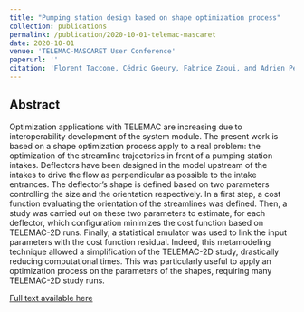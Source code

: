 ```yaml
---
title: "Pumping station design based on shape optimization process"
collection: publications
permalink: /publication/2020-10-01-telemac-mascaret
date: 2020-10-01
venue: 'TELEMAC-MASCARET User Conference'
paperurl: ''
citation: 'Florent Taccone, Cédric Goeury, Fabrice Zaoui, and Adrien Petralia. (2020). &quot;Pumping station design based on shape optimization process.&quot; <i>Proceedings of the 27th TELEMAC-MASCARET User Conference</i>.'
---
```


## Abstract
Optimization applications with TELEMAC are increasing due to interoperability development of the system module. 
The present work is based on a shape optimization process apply to a real problem: the optimization of the streamline trajectories in front of a pumping station intakes. 
Deflectors have been designed in the model upstream of the intakes to drive the flow as perpendicular as possible to the intake entrances. The deflector’s shape is defined based on two parameters controlling the size and the orientation respectively.
In a first step, a cost function evaluating the orientation of the streamlines was defined. 
Then, a study was carried out on these two parameters to estimate, for each deflector, which configuration minimizes the cost function based on TELEMAC-2D runs. 
Finally, a statistical emulator was used to link the input parameters with the cost function residual. Indeed, this metamodeling technique allowed a simplification of the TELEMAC-2D study, drastically reducing computational times. 
This was particularly useful to apply an optimization process on the parameters of the shapes, requiring many TELEMAC-2D study runs.

[Full text available here](https://research.bangor.ac.uk/portal/files/36456769/Proceedings_TUC_2020_v1.0.pdf#page=99)


